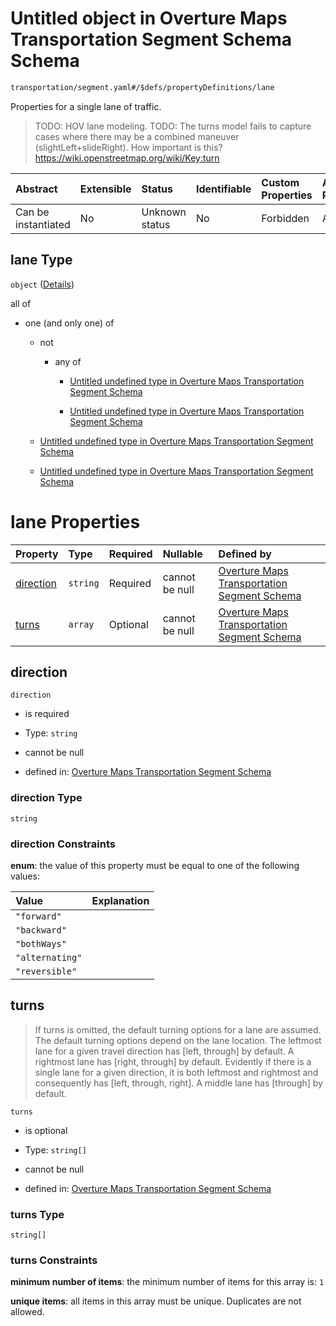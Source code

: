 # Untitled object in Overture Maps Transportation Segment Schema Schema

```txt
transportation/segment.yaml#/$defs/propertyDefinitions/lane
```

Properties for a single lane of traffic.

> TODO: HOV lane modeling. TODO: The turns model fails to capture cases where there may be
> a combined maneuver (slightLeft+slideRight). How important
> is this? <https://wiki.openstreetmap.org/wiki/Key:turn>

| Abstract            | Extensible | Status         | Identifiable | Custom Properties | Additional Properties | Access Restrictions | Defined In                                                                                                      |
| :------------------ | :--------- | :------------- | :----------- | :---------------- | :-------------------- | :------------------ | :-------------------------------------------------------------------------------------------------------------- |
| Can be instantiated | No         | Unknown status | No           | Forbidden         | Allowed               | none                | [segment.yaml\*](../../../../../../../tmp/jsonschema/schema/transportation/segment.yaml "open original schema") |

## lane Type

`object` ([Details](segment-defs-propertydefinitions-lane.md))

all of

*   one (and only one) of

    *   not

        *   any of

            *   [Untitled undefined type in Overture Maps Transportation Segment Schema](segment-defs-propertycontainers-modescontainer-oneof-0-not-anyof-0.md "check type definition")

            *   [Untitled undefined type in Overture Maps Transportation Segment Schema](segment-defs-propertycontainers-modescontainer-oneof-0-not-anyof-1.md "check type definition")

    *   [Untitled undefined type in Overture Maps Transportation Segment Schema](segment-defs-propertycontainers-modescontainer-oneof-1.md "check type definition")

    *   [Untitled undefined type in Overture Maps Transportation Segment Schema](segment-defs-propertycontainers-modescontainer-oneof-2.md "check type definition")

# lane Properties

| Property                | Type     | Required | Nullable       | Defined by                                                                                                                                                                                      |
| :---------------------- | :------- | :------- | :------------- | :---------------------------------------------------------------------------------------------------------------------------------------------------------------------------------------------- |
| [direction](#direction) | `string` | Required | cannot be null | [Overture Maps Transportation Segment Schema](segment-defs-propertydefinitions-lane-properties-direction.md "transportation/segment.yaml#/$defs/propertyDefinitions/lane/properties/direction") |
| [turns](#turns)         | `array`  | Optional | cannot be null | [Overture Maps Transportation Segment Schema](segment-defs-propertydefinitions-lane-properties-turns.md "transportation/segment.yaml#/$defs/propertyDefinitions/lane/properties/turns")         |

## direction



`direction`

*   is required

*   Type: `string`

*   cannot be null

*   defined in: [Overture Maps Transportation Segment Schema](segment-defs-propertydefinitions-lane-properties-direction.md "transportation/segment.yaml#/$defs/propertyDefinitions/lane/properties/direction")

### direction Type

`string`

### direction Constraints

**enum**: the value of this property must be equal to one of the following values:

| Value           | Explanation |
| :-------------- | :---------- |
| `"forward"`     |             |
| `"backward"`    |             |
| `"bothWays"`    |             |
| `"alternating"` |             |
| `"reversible"`  |             |

## turns



> If turns is omitted, the default turning options for a lane are assumed. The default turning options depend on the lane location. The leftmost lane for a given travel direction has \[left, through] by default. A rightmost lane has \[right, through] by default. Evidently if there is a single lane for a given direction, it is both leftmost and rightmost and consequently has \[left, through, right]. A middle lane has \[through] by default.

`turns`

*   is optional

*   Type: `string[]`

*   cannot be null

*   defined in: [Overture Maps Transportation Segment Schema](segment-defs-propertydefinitions-lane-properties-turns.md "transportation/segment.yaml#/$defs/propertyDefinitions/lane/properties/turns")

### turns Type

`string[]`

### turns Constraints

**minimum number of items**: the minimum number of items for this array is: `1`

**unique items**: all items in this array must be unique. Duplicates are not allowed.
